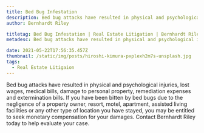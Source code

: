 ```yaml
---
title: Bed Bug Infestation
description: Bed bug attacks have resulted in physical and psychological injuries...
author: Bernhardt Riley

titletag: Bed Bug Infestation | Real Estate Litigation | Bernhardt Riley
metadesc: Bed bug attacks have resulted in physical and psychological injuries...

date: 2021-05-22T17:56:35.457Z
thumbnail: /static/img/posts/hiroshi-kimura-pxplexh2m7s-unsplash.jpg
tags:
  - Real Estate Litigaion
---
```

Bed bug attacks have resulted in physical and psychological injuries, lost wages, medical bills, damage to personal property, remediation expenses and extermination bills. If you have been bitten by bed bugs due to the negligence of a property owner, resort, motel, apartment, assisted living facilities or any other type of location you have stayed, you may be entitled to seek monetary compensation for your damages. Contact Bernhardt Riley today to help evaluate your case.